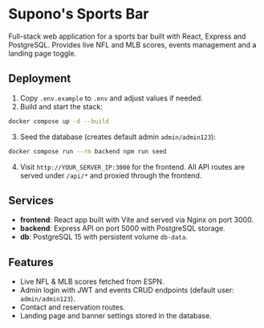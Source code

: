 # Supono's Sports Bar

Full-stack web application for a sports bar built with React, Express and PostgreSQL. Provides live NFL and MLB scores, events management and a landing page toggle.

## Deployment

1. Copy `.env.example` to `.env` and adjust values if needed.
2. Build and start the stack:

```bash
docker compose up -d --build
```

3. Seed the database (creates default admin `admin/admin123`):

```bash
docker compose run --rm backend npm run seed
```

4. Visit `http://YOUR_SERVER_IP:3000` for the frontend. All API routes are served under `/api/*` and proxied through the frontend.

## Services
- **frontend**: React app built with Vite and served via Nginx on port 3000.
- **backend**: Express API on port 5000 with PostgreSQL storage.
- **db**: PostgreSQL 15 with persistent volume `db-data`.

## Features
- Live NFL & MLB scores fetched from ESPN.
- Admin login with JWT and events CRUD endpoints (default user: `admin/admin123`).
- Contact and reservation routes.
- Landing page and banner settings stored in the database.
